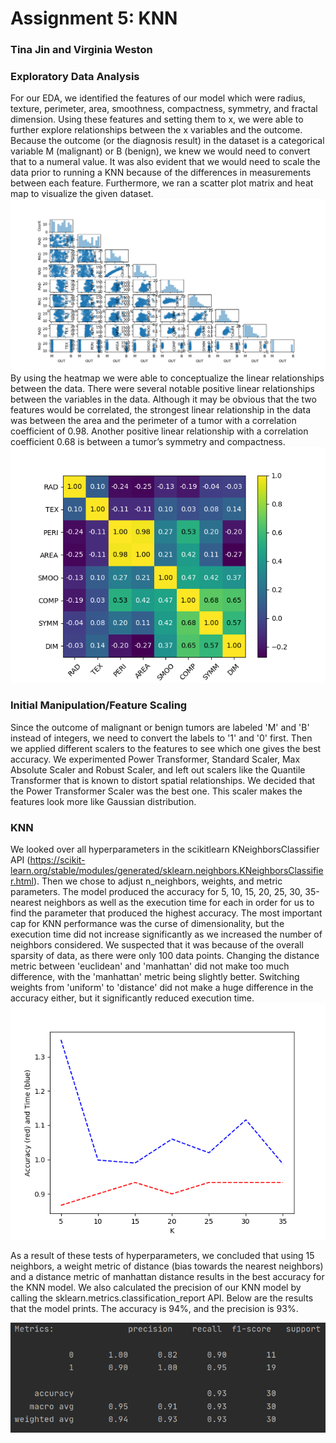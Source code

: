 # Assignment 5: KNN
### Tina Jin and Virginia Weston

### Exploratory Data Analysis 
For our EDA, we identified the features of our model which were radius, texture, perimeter, area, smoothness, compactness, symmetry, and fractal dimension. Using these features and setting them to x, we were able to further explore relationships between the x variables and the outcome. Because the outcome (or the diagnosis result) in the dataset is a categorical variable M (malignant) or B (benign), we knew we would need to convert that to a numeral value. It was also evident that we would need to scale the data prior to running a KNN because of the differences in measurements between each feature. Furthermore, we ran a scatter plot matrix and heat map to visualize the given dataset. 
![](/images/Figure_2.png)
By using the heatmap we were able to conceptualize the linear relationships between the data. There were several notable positive linear relationships between the variables in the data. Although it may be obvious that the two features would be correlated, the strongest linear relationship in the data was between the area and the perimeter of a tumor with a correlation coefficient of 0.98. Another positive linear relationship with a correlation coefficient 0.68 is between a tumor’s symmetry and compactness. 
![](/images/Figure_1.png)

### Initial Manipulation/Feature Scaling
Since the outcome of malignant or benign tumors are labeled 'M' and 'B' instead of integers, we need to convert the labels to '1' and '0' first.
Then we applied different scalers to the features to see which one gives the best accuracy. We experimented Power Transformer, Standard Scaler, Max Absolute Scaler and Robust Scaler, and left out scalers like the Quantile Transformer that is known to distort spatial relationships. We decided that the Power Transformer Scaler was the best one. This scaler makes the features look more like Gaussian distribution.

### KNN
We looked over all hyperparameters in the scikitlearn KNeighborsClassifier API (https://scikit-learn.org/stable/modules/generated/sklearn.neighbors.KNeighborsClassifier.html). Then we chose to adjust n_neighbors, weights, and metric parameters. The model produced the accuracy for 5, 10, 15, 20, 25, 30, 35-nearest neighbors as well as the execution time for each in order for us to find the parameter that produced the highest accuracy. The most important cap for KNN performance was the curse of dimensionality, but the execution time did not increase significantly as we increased the number of neighbors considered. We suspected that it was because of the overall sparsity of data, as there were only 100 data points. Changing the distance metric between 'euclidean' and 'manhattan' did not make too much difference, with the 'manhattan' metric being slightly better. Switching weights from 'uniform' to 'distance' did not make a huge difference in the accuracy either, but it significantly reduced execution time. 
![](/images/knn_k.png)

As a result of these tests of hyperparameters, we concluded that using 15 neighbors, a weight metric of distance (bias towards the nearest neighbors) and a distance metric of manhattan distance results in the best accuracy for the KNN model. We also calculated the precision of our KNN model by calling the sklearn.metrics.classification_report API. Below are the results that the model prints. The accuracy is 94%, and the precision is 93%.

![](/images/knn_metrics.png)


